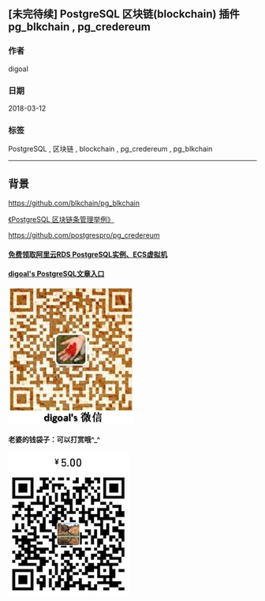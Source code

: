 ## [未完待续] PostgreSQL 区块链(blockchain) 插件 pg_blkchain , pg_credereum      
                                                         
### 作者                                                         
digoal                                                         
                                                         
### 日期                                                         
2018-03-12                                                       
                                                         
### 标签                                                         
PostgreSQL , 区块链 , blockchain , pg_credereum , pg_blkchain       
                                                         
----                                                         
                                                         
## 背景   


https://github.com/blkchain/pg_blkchain  

[《PostgreSQL 区块链条管理举例》](../201703/20170310_01.md)  

https://github.com/postgrespro/pg_credereum
  
  
  
  
  
  
  
  
  
  
  
  
  
#### [免费领取阿里云RDS PostgreSQL实例、ECS虚拟机](https://free.aliyun.com/ "57258f76c37864c6e6d23383d05714ea")
  
  
#### [digoal's PostgreSQL文章入口](https://github.com/digoal/blog/blob/master/README.md "22709685feb7cab07d30f30387f0a9ae")
  
  
![digoal's weixin](../pic/digoal_weixin.jpg "f7ad92eeba24523fd47a6e1a0e691b59")
  
  
#### 老婆的钱袋子：可以打赏哦^_^  
![wife's weixin ds](../pic/wife_weixin_ds.jpg "acd5cce1a143ef1d6931b1956457bc9f")
  
